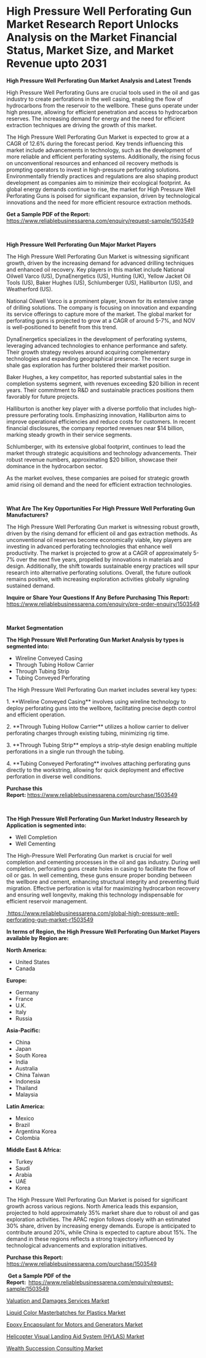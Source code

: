 <p><h1>High Pressure Well Perforating Gun Market Research Report Unlocks Analysis on the Market Financial Status, Market Size, and Market Revenue upto 2031</h1></p><p><strong>High Pressure Well Perforating Gun Market Analysis and Latest Trends</strong></p>
<p><p>High Pressure Well Perforating Guns are crucial tools used in the oil and gas industry to create perforations in the well casing, enabling the flow of hydrocarbons from the reservoir to the wellbore. These guns operate under high pressure, allowing for efficient penetration and access to hydrocarbon reserves. The increasing demand for energy and the need for efficient extraction techniques are driving the growth of this market.</p><p>The High Pressure Well Perforating Gun Market is expected to grow at a CAGR of 12.6% during the forecast period. Key trends influencing this market include advancements in technology, such as the development of more reliable and efficient perforating systems. Additionally, the rising focus on unconventional resources and enhanced oil recovery methods is prompting operators to invest in high-pressure perforating solutions. Environmentally friendly practices and regulations are also shaping product development as companies aim to minimize their ecological footprint. As global energy demands continue to rise, the market for High Pressure Well Perforating Guns is poised for significant expansion, driven by technological innovations and the need for more efficient resource extraction methods.</p></p>
<p><strong>Get a Sample PDF of the Report:&nbsp;</strong> <a href="https://www.reliablebusinessarena.com/enquiry/request-sample/1503549?utm_campaign=1766&utm_medium=2&utm_source=Github&utm_content=ia&utm_term=08122024&utm_id=high-pressure-well-perforating-gun">https://www.reliablebusinessarena.com/enquiry/request-sample/1503549</a></p>
<p>&nbsp;</p>
<p><strong>High Pressure Well Perforating Gun Major Market Players</strong></p>
<p><p>The High Pressure Well Perforating Gun Market is witnessing significant growth, driven by the increasing demand for advanced drilling techniques and enhanced oil recovery. Key players in this market include National Oilwell Varco (US), DynaEnergetics (US), Hunting (UK), Yellow Jacket Oil Tools (US), Baker Hughes (US), Schlumberger (US), Halliburton (US), and Weatherford (US).</p><p>National Oilwell Varco is a prominent player, known for its extensive range of drilling solutions. The company is focusing on innovation and expanding its service offerings to capture more of the market. The global market for perforating guns is projected to grow at a CAGR of around 5-7%, and NOV is well-positioned to benefit from this trend.</p><p>DynaEnergetics specializes in the development of perforating systems, leveraging advanced technologies to enhance performance and safety. Their growth strategy revolves around acquiring complementary technologies and expanding geographical presence. The recent surge in shale gas exploration has further bolstered their market position.</p><p>Baker Hughes, a key competitor, has reported substantial sales in the completion systems segment, with revenues exceeding $20 billion in recent years. Their commitment to R&D and sustainable practices positions them favorably for future projects.</p><p>Halliburton is another key player with a diverse portfolio that includes high-pressure perforating tools. Emphasizing innovation, Halliburton aims to improve operational efficiencies and reduce costs for customers. In recent financial disclosures, the company reported revenues near $14 billion, marking steady growth in their service segments.</p><p>Schlumberger, with its extensive global footprint, continues to lead the market through strategic acquisitions and technology advancements. Their robust revenue numbers, approximating $20 billion, showcase their dominance in the hydrocarbon sector. </p><p>As the market evolves, these companies are poised for strategic growth amid rising oil demand and the need for efficient extraction technologies.</p></p>
<p>&nbsp;</p>
<p><strong>What Are The Key Opportunities For High Pressure Well Perforating Gun Manufacturers?</strong></p>
<p><p>The High Pressure Well Perforating Gun market is witnessing robust growth, driven by the rising demand for efficient oil and gas extraction methods. As unconventional oil reserves become economically viable, key players are investing in advanced perforating technologies that enhance well productivity. The market is projected to grow at a CAGR of approximately 5-7% over the next five years, propelled by innovations in materials and design. Additionally, the shift towards sustainable energy practices will spur research into alternative perforating solutions. Overall, the future outlook remains positive, with increasing exploration activities globally signaling sustained demand.</p></p>
<p><strong>Inquire or Share Your Questions If Any Before Purchasing This Report:</strong> <a href="https://www.reliablebusinessarena.com/enquiry/pre-order-enquiry/1503549?utm_campaign=1766&utm_medium=2&utm_source=Github&utm_content=ia&utm_term=08122024&utm_id=high-pressure-well-perforating-gun">https://www.reliablebusinessarena.com/enquiry/pre-order-enquiry/1503549</a></p>
<p>&nbsp;</p>
<p><strong>Market Segmentation</strong></p>
<p><strong>The High Pressure Well Perforating Gun Market Analysis by types is segmented into:</strong></p>
<p><ul><li>Wireline Conveyed Casing</li><li>Through Tubing Hollow Carrier</li><li>Through Tubing Strip</li><li>Tubing Conveyed Perforating</li></ul></p>
<p><p>The High Pressure Well Perforating Gun market includes several key types: </p><p>1. **Wireline Conveyed Casing** involves using wireline technology to deploy perforating guns into the wellbore, facilitating precise depth control and efficient operation.</p><p>2. **Through Tubing Hollow Carrier** utilizes a hollow carrier to deliver perforating charges through existing tubing, minimizing rig time.</p><p>3. **Through Tubing Strip** employs a strip-style design enabling multiple perforations in a single run through the tubing.</p><p>4. **Tubing Conveyed Perforating** involves attaching perforating guns directly to the workstring, allowing for quick deployment and effective perforation in diverse well conditions.</p></p>
<p><strong>Purchase this Report:&nbsp;</strong><a href="https://www.reliablebusinessarena.com/purchase/1503549?utm_campaign=1766&utm_medium=2&utm_source=Github&utm_content=ia&utm_term=08122024&utm_id=high-pressure-well-perforating-gun">https://www.reliablebusinessarena.com/purchase/1503549</a></p>
<p>&nbsp;</p>
<p><strong>The High Pressure Well Perforating Gun Market Industry Research by Application is segmented into:</strong></p>
<p><ul><li>Well Completion</li><li>Well Cementing</li></ul></p>
<p><p>The High-Pressure Well Perforating Gun market is crucial for well completion and cementing processes in the oil and gas industry. During well completion, perforating guns create holes in casing to facilitate the flow of oil or gas. In well cementing, these guns ensure proper bonding between the wellbore and cement, enhancing structural integrity and preventing fluid migration. Effective perforation is vital for maximizing hydrocarbon recovery and ensuring well longevity, making this technology indispensable for efficient reservoir management.</p></p>
<p><a href="https://www.reliablebusinessarena.com/global-high-pressure-well-perforating-gun-market-r1503549?utm_campaign=1766&utm_medium=2&utm_source=Github&utm_content=ia&utm_term=08122024&utm_id=high-pressure-well-perforating-gun">&nbsp;https://www.reliablebusinessarena.com/global-high-pressure-well-perforating-gun-market-r1503549</a></p>
<p><strong>In terms of Region, the High Pressure Well Perforating Gun Market Players available by Region are:</strong></p>
<p>
    <p> <strong> North America: </strong>
        <ul>
            <li>United States</li>
            <li>Canada</li>
        </ul>
        </p> 
    <p> <strong> Europe: </strong>
        <ul>
            <li>Germany</li>
            <li>France</li>
            <li>U.K.</li>
            <li>Italy</li>
            <li>Russia</li>
        </ul>
        </p> 
    <p> <strong> Asia-Pacific: </strong>
        <ul>
            <li>China</li>
            <li>Japan</li>
            <li>South Korea</li>
            <li>India</li>
            <li>Australia</li>
            <li>China Taiwan</li>
            <li>Indonesia</li>
            <li>Thailand</li>
            <li>Malaysia</li>
        </ul>
        </p> 
    <p> <strong> Latin America: </strong>
        <ul>
            <li>Mexico</li>
            <li>Brazil</li>
            <li>Argentina Korea</li>
            <li>Colombia</li>
        </ul>
        </p> 
    <p> <strong> Middle East & Africa: </strong>
        <ul>
            <li>Turkey</li>
            <li>Saudi</li>
            <li>Arabia</li>
            <li>UAE</li>
            <li>Korea</li>
        </ul>
    </p>
    </p>
<p><p>The High Pressure Well Perforating Gun Market is poised for significant growth across various regions. North America leads this expansion, projected to hold approximately 35% market share due to robust oil and gas exploration activities. The APAC region follows closely with an estimated 30% share, driven by increasing energy demands. Europe is anticipated to contribute around 20%, while China is expected to capture about 15%. The demand in these regions reflects a strong trajectory influenced by technological advancements and exploration initiatives.</p></p>
<p><strong>Purchase this Report: </strong><a href="https://www.reliablebusinessarena.com/purchase/1503549?utm_campaign=1766&utm_medium=2&utm_source=Github&utm_content=ia&utm_term=08122024&utm_id=high-pressure-well-perforating-gun">https://www.reliablebusinessarena.com/purchase/1503549</a></p>
<p>&nbsp;<strong>Get a Sample PDF of the Report:&nbsp;&nbsp;</strong><a href="https://www.reliablebusinessarena.com/enquiry/request-sample/1503549?utm_campaign=1766&utm_medium=2&utm_source=Github&utm_content=ia&utm_term=08122024&utm_id=high-pressure-well-perforating-gun">https://www.reliablebusinessarena.com/enquiry/request-sample/1503549</a></p>
<p><strong></strong></p>
<p><p><a href="https://www.linkedin.com/pulse/growth-projections-valuation-damages-services-market-in-depth-mqslf?utm_campaign=1766&utm_medium=2&utm_source=Github&utm_content=ia&utm_term=08122024&utm_id=high-pressure-well-perforating-gun">Valuation and Damages Services Market</a></p><p><a href="https://www.linkedin.com/pulse/insights-global-liquid-color-masterbatches-plastics-market-nbhpe?utm_campaign=1766&utm_medium=2&utm_source=Github&utm_content=ia&utm_term=08122024&utm_id=high-pressure-well-perforating-gun">Liquid Color Masterbatches for Plastics Market</a></p><p><a href="https://www.linkedin.com/pulse/analysis-epoxy-encapsulant-motors-generators-market-fueled-zrjye?utm_campaign=1766&utm_medium=2&utm_source=Github&utm_content=ia&utm_term=08122024&utm_id=high-pressure-well-perforating-gun">Epoxy Encapsulant for Motors and Generators Market</a></p><p><a href="https://www.linkedin.com/pulse/helicopter-visual-landing-aid-system-hvlas-market-size-jh9de?utm_campaign=1766&utm_medium=2&utm_source=Github&utm_content=ia&utm_term=08122024&utm_id=high-pressure-well-perforating-gun">Helicopter Visual Landing Aid System (HVLAS) Market</a></p><p><a href="https://www.linkedin.com/pulse/global-overview-wealth-succession-consulting-market-kumae?utm_campaign=1766&utm_medium=2&utm_source=Github&utm_content=ia&utm_term=08122024&utm_id=high-pressure-well-perforating-gun">Wealth Succession Consulting Market</a></p></p>